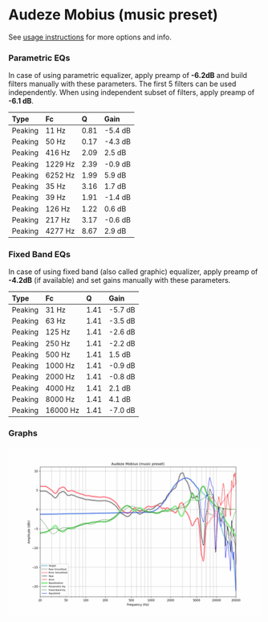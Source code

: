 # Audeze Mobius (music preset)
See [usage instructions](https://github.com/jaakkopasanen/AutoEq#usage) for more options and info.

### Parametric EQs
In case of using parametric equalizer, apply preamp of **-6.2dB** and build filters manually
with these parameters. The first 5 filters can be used independently.
When using independent subset of filters, apply preamp of **-6.1 dB**.

| Type    | Fc      |    Q | Gain    |
|:--------|:--------|:-----|:--------|
| Peaking | 11 Hz   | 0.81 | -5.4 dB |
| Peaking | 50 Hz   | 0.17 | -4.3 dB |
| Peaking | 416 Hz  | 2.09 | 2.5 dB  |
| Peaking | 1229 Hz | 2.39 | -0.9 dB |
| Peaking | 6252 Hz | 1.99 | 5.9 dB  |
| Peaking | 35 Hz   | 3.16 | 1.7 dB  |
| Peaking | 39 Hz   | 1.91 | -1.4 dB |
| Peaking | 126 Hz  | 1.22 | 0.6 dB  |
| Peaking | 217 Hz  | 3.17 | -0.6 dB |
| Peaking | 4277 Hz | 8.67 | 2.9 dB  |

### Fixed Band EQs
In case of using fixed band (also called graphic) equalizer, apply preamp of **-4.2dB**
(if available) and set gains manually with these parameters.

| Type    | Fc       |    Q | Gain    |
|:--------|:---------|:-----|:--------|
| Peaking | 31 Hz    | 1.41 | -5.7 dB |
| Peaking | 63 Hz    | 1.41 | -3.5 dB |
| Peaking | 125 Hz   | 1.41 | -2.6 dB |
| Peaking | 250 Hz   | 1.41 | -2.2 dB |
| Peaking | 500 Hz   | 1.41 | 1.5 dB  |
| Peaking | 1000 Hz  | 1.41 | -0.9 dB |
| Peaking | 2000 Hz  | 1.41 | -0.8 dB |
| Peaking | 4000 Hz  | 1.41 | 2.1 dB  |
| Peaking | 8000 Hz  | 1.41 | 4.1 dB  |
| Peaking | 16000 Hz | 1.41 | -7.0 dB |

### Graphs
![](./Audeze%20Mobius%20(music%20preset).png)